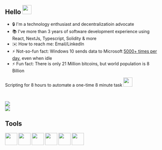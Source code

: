 ## Hello <img src="https://c.tenor.com/SNL9_xhZl9oAAAAi/waving-hand-joypixels.gif" height="30px"/>

- 🔒 I'm a technology enthusiast and decentralizatioin advocate
- 📚 I've more than 3 years of software development experience using React, NextJs, Typescript, Solidity & more
- ✉️ How to reach me: Email/LinkedIn
- ⚡ Not-so-fun fact: Windows 10 sends data to Microsoft [5000+ times per day](https://thehackernews.com/2016/02/microsoft-windows10-privacy.html), even when idle
- ⚡ Fun fact: There is only 21 Million bitcoins, but world population is 8 Billion

Scripting for 8 hours to automate a one-time 8 minute task <img src="https://media.giphy.com/media/WUlplcMpOCEmTGBtBW/giphy.gif" width="30"/>

</br>

<img src="https://github-readme-stats.vercel.app/api?username=qnxdev&include_all_commits=true&theme=github_dark&title_color=26a0da&icon_color=26a0da&hide_border=true&custom_title=Github%20Stats&show_icons=true"/>\
<img src="https://github-readme-stats.vercel.app/api/top-langs/?username=qnxdev&theme=github_dark&title_color=26a0da&hide_border=true&custom_title=Most%20Used%20Languages&layout=compact&langs_count=10&card_width=445"/>

## Tools
<a href="https://system76.com/"><img style="width: 40px; color: #fff;" src="https://simpleicons.org/icons/system76.svg"/></a>
<a href="https://brave.com/"><img style="width: 40px;" src="https://simpleicons.org/icons/brave.svg"/></a>
<a href="https://vscodium.com/"><img style="width: 40px;" src="https://simpleicons.org/icons/visualstudiocode.svg"/></a>
<a href="https://stackoverflow.com/"><img style="width: 40px;" src="https://simpleicons.org/icons/stackoverflow.svg"/></a>
<a href="https://bitcoin.org/"><img style="width: 40px;" src="https://simpleicons.org/icons/bitcoin.svg"/></a>
<a href="https://gimp.org/"><img style="width: 40px;" src="https://simpleicons.org/icons/gimp.svg"/></a>
